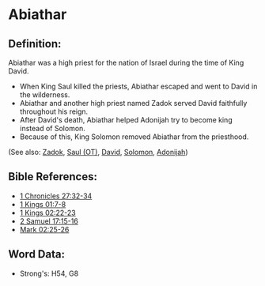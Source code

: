 # Abiathar #

## Definition: ##

Abiathar was a high priest for the nation of Israel during the time of King David.

* When King Saul killed the priests, Abiathar escaped and went to David in the wilderness.
* Abiathar and another high priest named Zadok served David faithfully throughout his reign.
* After David's death, Abiathar helped Adonijah try to become king instead of Solomon. 
* Because of this, King Solomon removed Abiathar from the priesthood.

(See also: [Zadok](../names/zadok.md), [Saul (OT)](../names/saul.md), [David](../names/david.md), [Solomon](../names/solomon.md), [Adonijah](../names/adonijah.md))

## Bible References: ##

* [1 Chronicles 27:32-34](rc://en/tn/help/1ch/27/32)
* [1 Kings 01:7-8](rc://en/tn/help/1ki/01/07)
* [1 Kings 02:22-23](rc://en/tn/help/1ki/02/22)
* [2 Samuel 17:15-16](rc://en/tn/help/2sa/17/15)
* [Mark 02:25-26](rc://en/tn/help/mrk/02/25)

## Word Data: ##

* Strong's: H54, G8
